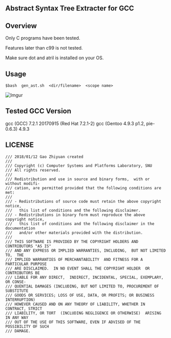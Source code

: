 ## Abstract Syntax Tree Extracter for GCC

Overview
---

Only C programs have been tested. 

Features later than c99 is not tested. 

Make sure dot and atril is installed on your OS. 

Usage
---

	$bash  gen_ast.sh  <dir/filename>  <scope name>

![Imgur](https://i.imgur.com/PKzsW7l.png)

Tested GCC Version
---

gcc (GCC) 7.2.1 20170915 (Red Hat 7.2.1-2)
gcc (Gentoo 4.9.3 p1.2, pie-0.6.3) 4.9.3


LICENSE
---

```
/// 2018/01/12 Gao Zhiyuan created
///
/// Copyright (c) Computer Systems and Platforms Laboratory, SNU
/// All rights reserved.
///
/// Redistribution and use in source and binary forms,  with or without modifi-
/// cation, are permitted provided that the following conditions are met:
///
/// - Redistributions of source code must retain the above copyright notice,
///   this list of conditions and the following disclaimer.
/// - Redistributions in binary form must reproduce the above copyright notice,
///   this list of conditions and the following disclaimer in the documentation
///   and/or other materials provided with the distribution.
///
/// THIS SOFTWARE IS PROVIDED BY THE COPYRIGHT HOLDERS AND CONTRIBUTORS "AS IS"
/// AND ANY EXPRESS OR IMPLIED WARRANTIES, INCLUDING,  BUT NOT LIMITED TO,  THE
/// IMPLIED WARRANTIES OF MERCHANTABILITY  AND FITNESS FOR A PARTICULAR PURPOSE
/// ARE DISCLAIMED.  IN NO EVENT SHALL THE COPYRIGHT HOLDER  OR CONTRIBUTORS BE
/// LIABLE FOR ANY DIRECT,  INDIRECT, INCIDENTAL, SPECIAL, EXEMPLARY, OR CONSE-
/// QUENTIAL DAMAGES (INCLUDING, BUT NOT LIMITED TO, PROCUREMENT OF  SUBSTITUTE
/// GOODS OR SERVICES; LOSS OF USE, DATA, OR PROFITS; OR BUSINESS INTERRUPTION)
/// HOWEVER CAUSED AND ON ANY THEORY OF LIABILITY, WHETHER IN  CONTRACT, STRICT
/// LIABILITY, OR TORT  (INCLUDING NEGLIGENCE OR OTHERWISE)  ARISING IN ANY WAY
/// OUT OF THE USE OF THIS SOFTWARE, EVEN IF ADVISED OF THE POSSIBILITY OF SUCH
/// DAMAGE.
```
